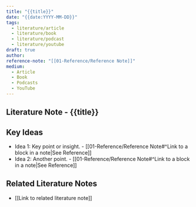 ```yaml
---
title: "{{title}}"
date: "{{date:YYYY-MM-DD}}"
tags:
  - literature/article
  - literature/book
  - literature/podcast
  - literature/youtube
draft: true
author:
reference-note: "[[01-Reference/Reference Note]]"
medium:
  - Article
  - Book
  - Podcasts
  - YouTube
---
```


## Literature Note - {{title}}

## Key Ideas

- Idea 1: Key point or insight. \- \[\[01-Reference/Reference Note#^Link to a block in a note|See Reference\]\]
- Idea 2: Another point. \- \[\[01-Reference/Reference Note#^Link to a block in a note|See Reference\]\]

## Related Literature Notes

- \[\[Link to related literature note\]\]
